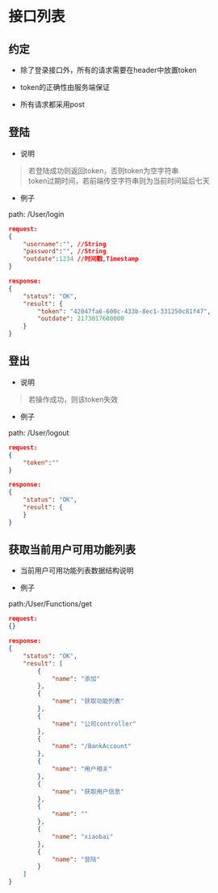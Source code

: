 # 接口列表

## 约定

* 除了登录接口外，所有的请求需要在header中放置token

* token的正确性由服务端保证

* 所有请求都采用post

## 登陆

* 说明

> 若登陆成功则返回token，否则token为空字符串  
token过期时间，若前端传空字符串则为当前时间延后七天

* 例子

path: /User/login

```json
request:
{
    "username":"", //String
    "password":"", //String
    "outdate":1234 //时间戳,Timestamp
}
```

```json
response:
{
    "status": "OK",
    "result": {
        "token": "42047fa6-600c-433b-8ec1-331250c81f47",
        "outdate": 2173017600000
    }
}
```

## 登出

* 说明

> 若操作成功，则该token失效

* 例子

path: /User/logout

```json
request:
{
    "token":""
}
```

```json
response:
{
    "status": "OK",
    "result": {
    }
}
```

## 获取当前用户可用功能列表

* 当前用户可用功能列表数据结构说明

* 例子

path:/User/Functions/get

```json
request:
{}
```

```json
response:
{
    "status": "OK",
    "result": [
        {
            "name": "添加"
        },
        {
            "name": "获取功能列表"
        },
        {
            "name": "公司controller"
        },
        {
            "name": "/BankAccount"
        },
        {
            "name": "用户相关"
        },
        {
            "name": "获取用户信息"
        },
        {
            "name": ""
        },
        {
            "name": "xiaobai"
        },
        {
            "name": "登陆"
        }
    ]
}

```